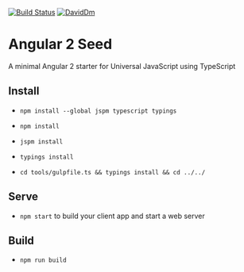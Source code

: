 [![Build Status](https://travis-ci.org/SnowBiz/Angular2-Seed.svg?branch=master)](https://travis-ci.org/SnowBiz/Angular2-Seed)
[![DavidDm](https://david-dm.org/snowbiz/angular2-seed.svg)](https://david-dm.org/snowbiz/angular2-seed)
# Angular 2 Seed
A minimal Angular 2 starter for Universal JavaScript using TypeScript

## Install
* `npm install --global jspm typescript typings`

* `npm install`

* `jspm install`

* `typings install`

* `cd tools/gulpfile.ts && typings install && cd ../../`


## Serve
* `npm start` to build your client app and start a web server

## Build
* `npm run build`
